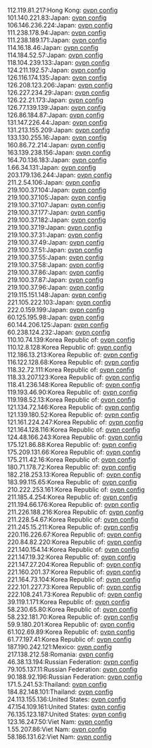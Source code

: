 112.119.81.217:Hong Kong: [ovpn config](vpn/112_119_81_217.ovpn)  
101.140.221.83:Japan: [ovpn config](vpn/101_140_221_83.ovpn)  
106.146.236.224:Japan: [ovpn config](vpn/106_146_236_224.ovpn)  
111.238.178.94:Japan: [ovpn config](vpn/111_238_178_94.ovpn)  
111.238.189.171:Japan: [ovpn config](vpn/111_238_189_171.ovpn)  
114.16.18.46:Japan: [ovpn config](vpn/114_16_18_46.ovpn)  
114.184.52.57:Japan: [ovpn config](vpn/114_184_52_57.ovpn)  
118.104.239.133:Japan: [ovpn config](vpn/118_104_239_133.ovpn)  
124.211.192.57:Japan: [ovpn config](vpn/124_211_192_57.ovpn)  
126.116.174.135:Japan: [ovpn config](vpn/126_116_174_135.ovpn)  
126.208.123.206:Japan: [ovpn config](vpn/126_208_123_206.ovpn)  
126.227.234.29:Japan: [ovpn config](vpn/126_227_234_29.ovpn)  
126.22.21.173:Japan: [ovpn config](vpn/126_22_21_173.ovpn)  
126.77.139.139:Japan: [ovpn config](vpn/126_77_139_139.ovpn)  
126.86.184.87:Japan: [ovpn config](vpn/126_86_184_87.ovpn)  
131.147.226.44:Japan: [ovpn config](vpn/131_147_226_44.ovpn)  
131.213.155.209:Japan: [ovpn config](vpn/131_213_155_209.ovpn)  
133.130.255.16:Japan: [ovpn config](vpn/133_130_255_16.ovpn)  
160.86.72.214:Japan: [ovpn config](vpn/160_86_72_214.ovpn)  
163.139.238.156:Japan: [ovpn config](vpn/163_139_238_156.ovpn)  
164.70.136.183:Japan: [ovpn config](vpn/164_70_136_183.ovpn)  
1.66.34.131:Japan: [ovpn config](vpn/1_66_34_131.ovpn)  
203.179.136.244:Japan: [ovpn config](vpn/203_179_136_244.ovpn)  
211.2.54.106:Japan: [ovpn config](vpn/211_2_54_106.ovpn)  
219.100.37.104:Japan: [ovpn config](vpn/219_100_37_104.ovpn)  
219.100.37.105:Japan: [ovpn config](vpn/219_100_37_105.ovpn)  
219.100.37.107:Japan: [ovpn config](vpn/219_100_37_107.ovpn)  
219.100.37.177:Japan: [ovpn config](vpn/219_100_37_177.ovpn)  
219.100.37.182:Japan: [ovpn config](vpn/219_100_37_182.ovpn)  
219.100.37.19:Japan: [ovpn config](vpn/219_100_37_19.ovpn)  
219.100.37.31:Japan: [ovpn config](vpn/219_100_37_31.ovpn)  
219.100.37.49:Japan: [ovpn config](vpn/219_100_37_49.ovpn)  
219.100.37.51:Japan: [ovpn config](vpn/219_100_37_51.ovpn)  
219.100.37.55:Japan: [ovpn config](vpn/219_100_37_55.ovpn)  
219.100.37.58:Japan: [ovpn config](vpn/219_100_37_58.ovpn)  
219.100.37.86:Japan: [ovpn config](vpn/219_100_37_86.ovpn)  
219.100.37.87:Japan: [ovpn config](vpn/219_100_37_87.ovpn)  
219.100.37.96:Japan: [ovpn config](vpn/219_100_37_96.ovpn)  
219.115.151.148:Japan: [ovpn config](vpn/219_115_151_148.ovpn)  
221.105.222.103:Japan: [ovpn config](vpn/221_105_222_103.ovpn)  
222.0.159.199:Japan: [ovpn config](vpn/222_0_159_199.ovpn)  
60.125.195.98:Japan: [ovpn config](vpn/60_125_195_98.ovpn)  
60.144.206.125:Japan: [ovpn config](vpn/60_144_206_125.ovpn)  
60.238.124.232:Japan: [ovpn config](vpn/60_238_124_232.ovpn)  
110.10.74.139:Korea Republic of: [ovpn config](vpn/110_10_74_139.ovpn)  
110.12.8.128:Korea Republic of: [ovpn config](vpn/110_12_8_128.ovpn)  
112.186.13.213:Korea Republic of: [ovpn config](vpn/112_186_13_213.ovpn)  
116.122.128.68:Korea Republic of: [ovpn config](vpn/116_122_128_68.ovpn)  
118.32.72.111:Korea Republic of: [ovpn config](vpn/118_32_72_111.ovpn)  
118.33.207.123:Korea Republic of: [ovpn config](vpn/118_33_207_123.ovpn)  
118.41.236.148:Korea Republic of: [ovpn config](vpn/118_41_236_148.ovpn)  
119.193.46.90:Korea Republic of: [ovpn config](vpn/119_193_46_90.ovpn)  
119.198.52.13:Korea Republic of: [ovpn config](vpn/119_198_52_13.ovpn)  
121.134.72.146:Korea Republic of: [ovpn config](vpn/121_134_72_146.ovpn)  
121.139.180.52:Korea Republic of: [ovpn config](vpn/121_139_180_52.ovpn)  
121.161.224.247:Korea Republic of: [ovpn config](vpn/121_161_224_247.ovpn)  
121.164.128.116:Korea Republic of: [ovpn config](vpn/121_164_128_116.ovpn)  
124.48.166.243:Korea Republic of: [ovpn config](vpn/124_48_166_243.ovpn)  
175.121.86.88:Korea Republic of: [ovpn config](vpn/175_121_86_88.ovpn)  
175.209.131.66:Korea Republic of: [ovpn config](vpn/175_209_131_66.ovpn)  
175.211.42.16:Korea Republic of: [ovpn config](vpn/175_211_42_16.ovpn)  
180.71.178.72:Korea Republic of: [ovpn config](vpn/180_71_178_72.ovpn)  
182.218.253.13:Korea Republic of: [ovpn config](vpn/182_218_253_13.ovpn)  
183.99.115.65:Korea Republic of: [ovpn config](vpn/183_99_115_65.ovpn)  
210.222.253.161:Korea Republic of: [ovpn config](vpn/210_222_253_161.ovpn)  
211.185.4.254:Korea Republic of: [ovpn config](vpn/211_185_4_254.ovpn)  
211.194.66.176:Korea Republic of: [ovpn config](vpn/211_194_66_176.ovpn)  
211.226.188.216:Korea Republic of: [ovpn config](vpn/211_226_188_216.ovpn)  
211.228.54.67:Korea Republic of: [ovpn config](vpn/211_228_54_67.ovpn)  
211.245.15.211:Korea Republic of: [ovpn config](vpn/211_245_15_211.ovpn)  
220.116.226.67:Korea Republic of: [ovpn config](vpn/220_116_226_67.ovpn)  
220.84.82.220:Korea Republic of: [ovpn config](vpn/220_84_82_220.ovpn)  
221.140.154.14:Korea Republic of: [ovpn config](vpn/221_140_154_14.ovpn)  
221.147.19.32:Korea Republic of: [ovpn config](vpn/221_147_19_32.ovpn)  
221.147.27.204:Korea Republic of: [ovpn config](vpn/221_147_27_204.ovpn)  
221.160.201.37:Korea Republic of: [ovpn config](vpn/221_160_201_37.ovpn)  
221.164.73.104:Korea Republic of: [ovpn config](vpn/221_164_73_104.ovpn)  
222.101.227.73:Korea Republic of: [ovpn config](vpn/222_101_227_73.ovpn)  
222.108.241.73:Korea Republic of: [ovpn config](vpn/222_108_241_73.ovpn)  
39.119.1.171:Korea Republic of: [ovpn config](vpn/39_119_1_171.ovpn)  
58.230.65.80:Korea Republic of: [ovpn config](vpn/58_230_65_80.ovpn)  
58.232.181.70:Korea Republic of: [ovpn config](vpn/58_232_181_70.ovpn)  
59.9.180.201:Korea Republic of: [ovpn config](vpn/59_9_180_201.ovpn)  
61.102.69.89:Korea Republic of: [ovpn config](vpn/61_102_69_89.ovpn)  
61.77.197.41:Korea Republic of: [ovpn config](vpn/61_77_197_41.ovpn)  
187.190.242.121:Mexico: [ovpn config](vpn/187_190_242_121.ovpn)  
217.138.212.58:Romania: [ovpn config](vpn/217_138_212_58.ovpn)  
46.38.13.194:Russian Federation: [ovpn config](vpn/46_38_13_194.ovpn)  
79.105.137.11:Russian Federation: [ovpn config](vpn/79_105_137_11.ovpn)  
90.188.92.196:Russian Federation: [ovpn config](vpn/90_188_92_196.ovpn)  
171.5.241.53:Thailand: [ovpn config](vpn/171_5_241_53.ovpn)  
184.82.148.101:Thailand: [ovpn config](vpn/184_82_148_101.ovpn)  
24.113.155.136:United States: [ovpn config](vpn/24_113_155_136.ovpn)  
47.154.109.161:United States: [ovpn config](vpn/47_154_109_161.ovpn)  
76.135.123.187:United States: [ovpn config](vpn/76_135_123_187.ovpn)  
123.16.247.50:Viet Nam: [ovpn config](vpn/123_16_247_50.ovpn)  
1.55.207.86:Viet Nam: [ovpn config](vpn/1_55_207_86.ovpn)  
58.186.131.62:Viet Nam: [ovpn config](vpn/58_186_131_62.ovpn)  
